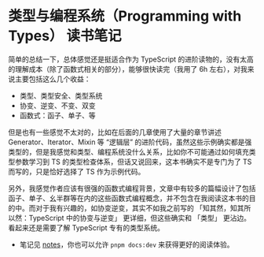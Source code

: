 # 类型与编程系统（Programming with Types） 读书笔记

简单的总结一下，总体感觉还是挺适合作为 TypeScript 的进阶读物的，没有太高的理解成本（除了函数式相关的部分），能够很快读完（我用了 6h 左右），对我来说主要包括这么几个收益：

- 类型、类型安全、类型系统
- 协变、逆变、不变、双变
- 函数式：函子、单子、等

但是也有一些感觉不太对的，比如在后面的几章使用了大量的章节讲述 Generator、Iterator、Mixin 等 “逻辑层” 的进阶代码，虽然这些示例确实都是强类型的，但是我感觉和类型、编程系统没什么关系，比如你不可能通过如何填充类型参数学习到 TS 的类型检查体系，但话又说回来，这本书确实不是专门为了 TS 而写的，只是恰好选择了 TS 作为示例代码。

另外，我感觉作者应该有很强的函数式编程背景，文章中有较多的篇幅设计了包括函子、单子、幺半群等在内的这些函数式编程概念，并不包含在我阅读这本书的目的中。而对于我有兴趣的，如协变逆变，其实不如我之前写的 「知其然，知其所以然：TypeScript 中的协变与逆变」 更详细，但这些确实和 「类型」 更沾边。看起来还是需要了解 TypeScript 专有的类型系统。

- 笔记见 [notes](docs/index.md)，你也可以允许 `pnpm docs:dev` 来获得更好的阅读体验。
